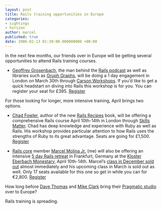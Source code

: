 ```yaml
---
layout: post
title: Rails training opportunities in Europe
categories:
- sightings
- horizon
author: marcel
published: true
date: 2006-02-13 01:39:00.000000000 +00:00
---
```

<p>In the next few months, our friends over in Europe will be getting several opportunities to attend Rails training courses.</p>
<ul>
	<li><a href="http://nubyonrails.com/">Geoffrey Grosenbach</a>, the man behind the <a href="http://podcast.rubyonrails.com/">Rails podcast</a> as well as libraries such as <a href="http://nubyonrails.com/pages/gruff">Gruph Graphs</a>, will be doing a 1 day engagement in London on March 30th through <a href="http://www.carsonworkshops.com/">Carson Workshops</a>. If you&#8217;d like to get a quick headstart on diving into Rails this workshop is for you. You can register your seat for &pound;395. <a href="http://www.carsonworkshops.com/dev/rubyonrails/30MAR2006.html">Register</a></li>
</ul>
<p>For those looking for longer, more intensive training, April brings two options.</p>
<ul>
	<li><a href="http://chadfowler.com">Chad Fowler</a>, author of the new <a href="http://www.pragmaticprogrammer.com/titles/fr_rr/">Rails Recipes</a> book, will be offering a comprehensive Rails course April 10th-14th in London through <a href="http://skillsmatter.com/">Skills Matter</a>. Chad has deep knowledge and experience with Ruby as well as Rails. His workshop provides particular attention to how Rails uses the strengths of Ruby to its great advantage. Seats are going for &pound;1,500. <a href="http://skillsmatter.com/ruby-on-rails-course">Register</a></li>
</ul>
<ul>
	<li><a href="http://rubyonrails.com/core">Rails core</a> member <a href="http://project.ioni.st">Marcel Molina Jr.</a> (me) will also be offering an intensive <a href="http://bignerdranch.com/classes/ruby.shtml">5 day Rails retreat</a> in Frankfurt, Germany at the <a href="http://bignerdranch.com/classes/ourplace.shtml#frankfurt">Kloster Eberbach Monestary</a>, April 10th-14th. Marcel&#8217;s <a href="http://www.notio.com/2005/12/geek_fest.html">class in December sold out</a> almost immediately and his upcoming class in March is sold out as well. Only 17 seats available for this one so get in while you can for &#8364;2,800. <a href="http://bignerdranch.com/classes/register.shtml">Register</a></li>
</ul>
<p>How long before <a href="http://blogs.pragprog.com/cgi-bin/pragdave.cgi">Dave Thomas</a> and <a href="http://clarkware.com/">Mike Clark</a> bring their <a href="http://studio.pragprog.com/rails/">Pragmatic studio</a> over to Europe?</p>
<p>Rails training is spreading.</p>